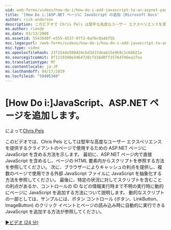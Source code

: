 ```yaml
---
uid: web-forms/videos/how-do-i/how-do-i-add-javascript-to-an-aspnet-page
title: '[How Do i:]ASP.NET ページに JavaScript の追加 |Microsoft Docs'
author: rick-anderson
description: このビデオで Chris Pels は堅牢な高度なユーザー エクスペリエンスを提供するクライアントのページで使用するための ASP.NET ページに JavaScript を含める方法を紹介しています.
ms.author: riande
ms.date: 03/13/2008
ms.assetid: 55439d0f-e555-4537-97f3-0a7bc0a4bf5b
msc.legacyurl: /web-forms/videos/how-do-i/how-do-i-add-javascript-to-an-aspnet-page
msc.type: video
ms.openlocfilehash: 23f1544e500424cbd3437deab15e9b9c1c68b21e
ms.sourcegitcommit: 0f1119340e4464720cfd16d0ff15764746ea1fea
ms.translationtype: MT
ms.contentlocale: ja-JP
ms.lasthandoff: 04/17/2019
ms.locfileid: "59405340"
---
```

# <a name="how-do-i-add-javascript-to-an-aspnet-page"></a>[How Do i:]JavaScript、ASP.NET ページを追加します。

によって[Chris Pels](https://twitter.com/chrispels)

このビデオでは、Chris Pels としては堅牢な高度なユーザー エクスペリエンスを提供するクライアントのページで使用するための ASP.NET ページに JavaScript を含める方法を示します。 最初に、ASP.NET ページ内で直接 JavaScript を含めるし、ページの HTML 要素内からスクリプトを参照する方法を参照してください。 次に、ブラウザーによりキャッシュの利点を提供し、複数のページで使用できる外部 JavaScript ファイルに JavaScript を抽象化する方法を参照してください。 最後に、特定の状況に対してスクリプトを含むことの利点があるか、コントロールの ID などの情報実行時まで不明の実行時に動的にページに JavaScript を追加する方法について説明します。 動的なスクリプトの一部としては、サンプルには、ボタン コントロール (ボタン、LinkButton、ImageButton) のクリック イベントとページの読み込み時に自動的に実行できる JavaScript を追加する方法が参照してください。

[&#9654;ビデオ (24 分)](https://channel9.msdn.com/Blogs/ASP-NET-Site-Videos/how-do-i-add-javascript-to-an-aspnet-page)
